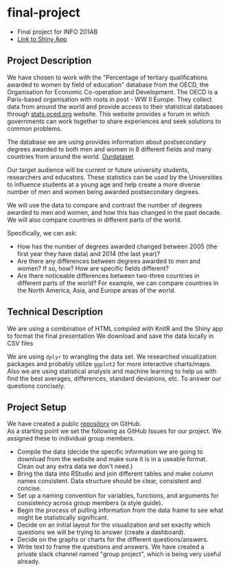 # final-project

* Final project for INFO 201AB
* [Link to Shiny App](https://jtopasna.shinyapps.io/final-project/)

## Project Description
We have chosen to work with the "Percentage of tertiary qualifications awarded to women by field of education"  database from the OECD, the Organisation for Economic Co-operation and Development.  The OECD is a Paris-based organisation with roots in post - WW II Europe. They collect data from around the world and provide access to their statistical databases through [stats.oced.org](http://stats.oecd.org/) website. This website provides a forum in which governments can work together to share experiences and seek solutions to common problems.  

The database we are using provides information about postsecondary degrees awarded to both men and women in 8 different fields and many countries from around the world. [Ourdataset](http://stats.oecd.org//Index.aspx?QueryId=70547)

Our target audience will be current or future university students, researchers and educators.
These statistics can be used by the Universities to influence students at a young age and help create a more diverse number of men and women being awarded postsecondary degrees.

We will use the data to compare and contrast the number of degrees awarded to men and women, and how this has changed in the past decade. We will also compare countries in different parts of the world.  

Specifically, we can ask:

* How has the number of degrees awarded changed between 2005 (the first year they have data) and 2014 (the last year)?
* Are there any differences between degrees awarded to men and women? If so, how? How are specific fields different?
* Are there noticeable differences between two-three countries in different parts of the world? For example, we can compare countries in the North America, Asia, and Europe areas of the world. 
        

## Technical Description
We are using a combination of HTML compiled with KnitR and the Shiny app to format the final presentation
We download and save the data locally in CSV files 

We are using `dplyr` to  wrangling the data set. 
We researched visualization packages and probably utilize `ggplot2` for more interactive charts/maps.
Also we are using statistical analysis and machine learning to help us with find the best averages, differences, standard deviations, etc. To answer our questions concisely.


## Project Setup
We have created a public [repository](https://github.com/INFO201AB-Group3/final-project.git) on GitHub.  
As a starting point we set the following as GitHub Issues for our project. We assigned these to individual group members.
* Compile the data (decide the specific information we are going to download from the website and make sure it is in a useable format.  Clean out any extra data we don't need.)
* Bring the data into RStudio and join different tables and make column names consistent. Data structure should be clear, consistent and concise. 
* Set up a naming convention for variables, functions, and arguments  for consistency across group members (a style guide).
* Begin the process of pulling information from the data frame to see what might be statistically significant. 
* Decide on an initial layout for the visualization and set exactly which questions we will be trying to answer (create a dashboard).
* Decide on the graphs or charts for the different questions/answers. 
* Write text to frame the questions and answers.
We have created a private slack channel named "group project", which is being very useful already.
